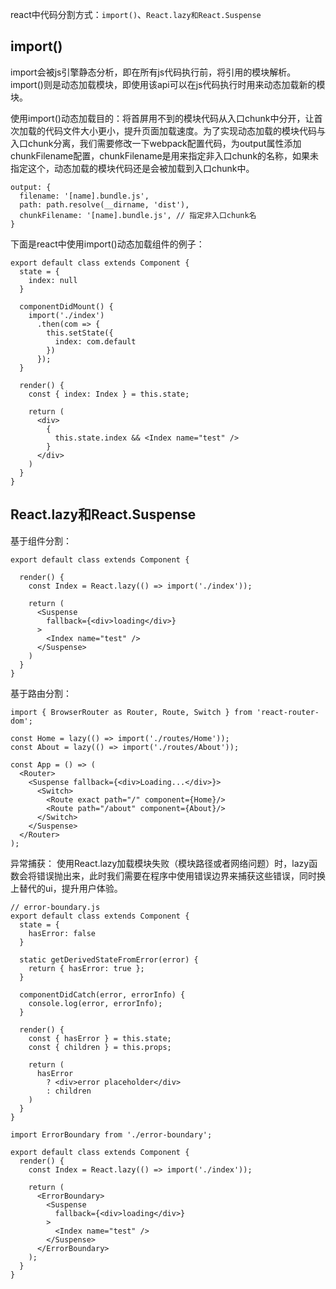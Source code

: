 react中代码分割方式：`import()`、`React.lazy和React.Suspense`

## import()
import会被js引擎静态分析，即在所有js代码执行前，将引用的模块解析。import()则是动态加载模块，即使用该api可以在js代码执行时用来动态加载新的模块。

使用import()动态加载目的：将首屏用不到的模块代码从入口chunk中分开，让首次加载的代码文件大小更小，提升页面加载速度。为了实现动态加载的模块代码与入口chunk分离，我们需要修改一下webpack配置代码，为output属性添加chunkFilename配置，chunkFilename是用来指定非入口chunk的名称，如果未指定这个，动态加载的模块代码还是会被加载到入口chunk中。

```
output: {
  filename: '[name].bundle.js',
  path: path.resolve(__dirname, 'dist'),
  chunkFilename: '[name].bundle.js', // 指定非入口chunk名
}
```
下面是react中使用import()动态加载组件的例子：
```
export default class extends Component {
  state = {
    index: null
  }

  componentDidMount() {
    import('./index')
      .then(com => {
        this.setState({
          index: com.default
        })
      });
  }

  render() {
    const { index: Index } = this.state;

    return (
      <div>
        {
          this.state.index && <Index name="test" />
        }
      </div>
    )
  }
}
```

## React.lazy和React.Suspense

基于组件分割：
```
export default class extends Component {

  render() {
    const Index = React.lazy(() => import('./index'));

    return (
      <Suspense
        fallback={<div>loading</div>}
      >
        <Index name="test" />
      </Suspense>
    )
  }
}
```

基于路由分割：
```
import { BrowserRouter as Router, Route, Switch } from 'react-router-dom';

const Home = lazy(() => import('./routes/Home'));
const About = lazy(() => import('./routes/About'));

const App = () => (
  <Router>
    <Suspense fallback={<div>Loading...</div>}>
      <Switch>
        <Route exact path="/" component={Home}/>
        <Route path="/about" component={About}/>
      </Switch>
    </Suspense>
  </Router>
);
```

异常捕获：
使用React.lazy加载模块失败（模块路径或者网络问题）时，lazy函数会将错误抛出来，此时我们需要在程序中使用错误边界来捕获这些错误，同时换上替代的ui，提升用户体验。
```
// error-boundary.js
export default class extends Component {
  state = {
    hasError: false
  }

  static getDerivedStateFromError(error) {
    return { hasError: true };
  }

  componentDidCatch(error, errorInfo) {
    console.log(error, errorInfo);
  }

  render() {
    const { hasError } = this.state;
    const { children } = this.props;

    return (
      hasError
        ? <div>error placeholder</div>
        : children
    )
  }
}
```

```
import ErrorBoundary from './error-boundary';

export default class extends Component {
  render() {
    const Index = React.lazy(() => import('./index'));

    return (
      <ErrorBoundary>
        <Suspense
          fallback={<div>loading</div>}
        >
          <Index name="test" />
        </Suspense>
      </ErrorBoundary>
    );
  }
}
```

